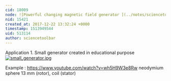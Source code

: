 ```yaml
---
cid: 18009
node: ![Powerful changing magnetic field generator ](../notes/sciencetoolbar/12-22-2017/pwerful-changing-magnetic-field-generator)
nid: 15421
created_at: 2017-12-22 13:32:24 +0000
timestamp: 1513949544
uid: 513114
author: sciencetoolbar
---
```


Application 1.
Small generator created in educational purpose
[![small_generator.jpg](https://publiclab.org/system/images/photos/000/023/017/large/small_generator.jpg)](https://publiclab.org/system/images/photos/000/023/017/original/small_generator.jpg)


Example : https://www.youtube.com/watch?v=wh5H9W3e8Rw
neodymium sphere 13 mm (rotor), coil (stator) 